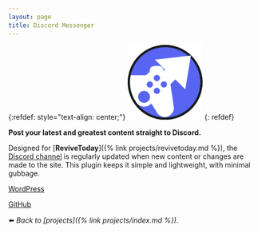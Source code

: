 ```yaml
---
layout: page
title: Discord Messenger
---
```


{:refdef: style="text-align: center;"}
![](/assets/img/wp-discord-150x150.png)
{: refdef}

**Post your latest and greatest content straight to Discord.**

Designed for [**ReviveToday**]({% link projects/revivetoday.md %}), the [Discord channel](https://revive.today/discord) is regularly updated when new content or changes are made to the site. This plugin keeps it simple and lightweight, with minimal gubbage.

<div class="aligncentre">
	<p class="button"><a href="https://wordpress.org/plugins/messenger-discord">WordPress</a></p>
	<p class="button"><a href="https://github.com/ReviveToday/DiscordMessenger">GitHub</a></p>
</div>

:arrow_left: _Back to [projects]({% link projects/index.md %})_.
